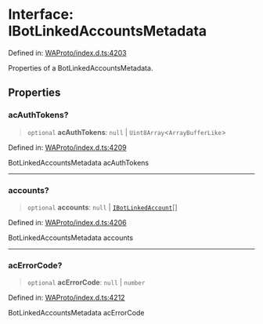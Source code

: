 # Interface: IBotLinkedAccountsMetadata

Defined in: [WAProto/index.d.ts:4203](https://github.com/Fokusdotid/bail/blob/3bcafd64e13ba51a595ace0ee7bd2c9c52ab1814/WAProto/index.d.ts#L4203)

Properties of a BotLinkedAccountsMetadata.

## Properties

### acAuthTokens?

> `optional` **acAuthTokens**: `null` \| `Uint8Array`\<`ArrayBufferLike`\>

Defined in: [WAProto/index.d.ts:4209](https://github.com/Fokusdotid/bail/blob/3bcafd64e13ba51a595ace0ee7bd2c9c52ab1814/WAProto/index.d.ts#L4209)

BotLinkedAccountsMetadata acAuthTokens

***

### accounts?

> `optional` **accounts**: `null` \| [`IBotLinkedAccount`](IBotLinkedAccount.md)[]

Defined in: [WAProto/index.d.ts:4206](https://github.com/Fokusdotid/bail/blob/3bcafd64e13ba51a595ace0ee7bd2c9c52ab1814/WAProto/index.d.ts#L4206)

BotLinkedAccountsMetadata accounts

***

### acErrorCode?

> `optional` **acErrorCode**: `null` \| `number`

Defined in: [WAProto/index.d.ts:4212](https://github.com/Fokusdotid/bail/blob/3bcafd64e13ba51a595ace0ee7bd2c9c52ab1814/WAProto/index.d.ts#L4212)

BotLinkedAccountsMetadata acErrorCode
